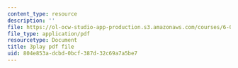 ```yaml
---
content_type: resource
description: ''
file: https://ol-ocw-studio-app-production.s3.amazonaws.com/courses/6-034-artificial-intelligence-fall-2010/804e853adcbd0bcf387d32c69a7a5be7_sh3EPjhhd40.pdf
file_type: application/pdf
resourcetype: Document
title: 3play pdf file
uid: 804e853a-dcbd-0bcf-387d-32c69a7a5be7
---
```

